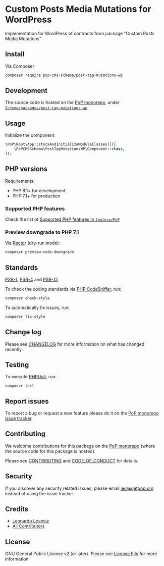 # Custom Posts Media Mutations for WordPress

<!--
[![Build Status][ico-travis]][link-travis]
[![Quality Score][ico-code-quality]][link-code-quality]
[![Software License][ico-license]](LICENSE.md)
[![Latest Version on Packagist][ico-version]][link-packagist]
[![Coverage Status][ico-scrutinizer]][link-scrutinizer]
[![Total Downloads][ico-downloads]][link-downloads]
-->

Implementation for WordPress of contracts from package "Custom Posts Media Mutations"

## Install

Via Composer

``` bash
composer require pop-cms-schema/post-tag-mutations-wp
```

## Development

The source code is hosted on the [PoP monorepo](https://github.com/leoloso/PoP), under [`Schema/packages/post-tag-mutations-wp`](https://github.com/leoloso/PoP/tree/master/layers/Schema/packages/post-tag-mutations-wp).

## Usage

Initialize the component:

``` php
\PoP\Root\App::stockAndInitializeModuleClasses([([
    \PoPCMSSchema\PostTagMutationsWP\Component::class,
]);
```

## PHP versions

Requirements:

- PHP 8.1+ for development
- PHP 7.1+ for production

### Supported PHP features

Check the list of [Supported PHP features in `leoloso/PoP`](https://github.com/leoloso/PoP/blob/master/docs/supported-php-features.md)

### Preview downgrade to PHP 7.1

Via [Rector](https://github.com/rectorphp/rector) (dry-run mode):

```bash
composer preview-code-downgrade
```

## Standards

[PSR-1](https://www.php-fig.org/psr/psr-1), [PSR-4](https://www.php-fig.org/psr/psr-4) and [PSR-12](https://www.php-fig.org/psr/psr-12).

To check the coding standards via [PHP CodeSniffer](https://github.com/squizlabs/PHP_CodeSniffer), run:

``` bash
composer check-style
```

To automatically fix issues, run:

``` bash
composer fix-style
```

## Change log

Please see [CHANGELOG](CHANGELOG.md) for more information on what has changed recently.

## Testing

To execute [PHPUnit](https://phpunit.de/), run:

``` bash
composer test
```

## Report issues

To report a bug or request a new feature please do it on the [PoP monorepo issue tracker](https://github.com/leoloso/PoP/issues).

## Contributing

We welcome contributions for this package on the [PoP monorepo](https://github.com/leoloso/PoP) (where the source code for this package is hosted).

Please see [CONTRIBUTING](CONTRIBUTING.md) and [CODE_OF_CONDUCT](CODE_OF_CONDUCT.md) for details.

## Security

If you discover any security related issues, please email leo@getpop.org instead of using the issue tracker.

## Credits

- [Leonardo Losoviz][link-author]
- [All Contributors][link-contributors]

## License

GNU General Public License v2 (or later). Please see [License File](LICENSE.md) for more information.

[ico-version]: https://img.shields.io/packagist/v/pop-cms-schema/post-tag-mutations-wp.svg?style=flat-square
[ico-license]: https://img.shields.io/badge/license-GPLv2-brightgreen.svg?style=flat-square
[ico-travis]: https://img.shields.io/travis/pop-cms-schema/post-tag-mutations-wp/master.svg?style=flat-square
[ico-scrutinizer]: https://img.shields.io/scrutinizer/coverage/g/pop-cms-schema/post-tag-mutations-wp.svg?style=flat-square
[ico-code-quality]: https://img.shields.io/scrutinizer/g/pop-cms-schema/post-tag-mutations-wp.svg?style=flat-square
[ico-downloads]: https://img.shields.io/packagist/dt/pop-cms-schema/post-tag-mutations-wp.svg?style=flat-square

[link-packagist]: https://packagist.org/packages/pop-cms-schema/post-tag-mutations-wp
[link-travis]: https://travis-ci.org/pop-cms-schema/post-tag-mutations-wp
[link-scrutinizer]: https://scrutinizer-ci.com/g/pop-cms-schema/post-tag-mutations-wp/code-structure
[link-code-quality]: https://scrutinizer-ci.com/g/pop-cms-schema/post-tag-mutations-wp
[link-downloads]: https://packagist.org/packages/pop-cms-schema/post-tag-mutations-wp
[link-author]: https://github.com/leoloso
[link-contributors]: ../../../../../../contributors
